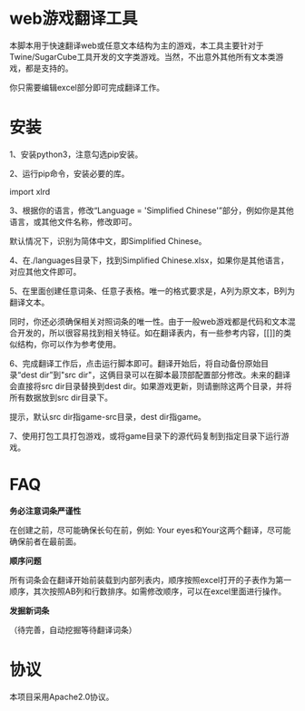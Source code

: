 # web游戏翻译工具

本脚本用于快速翻译web或任意文本结构为主的游戏，本工具主要针对于Twine/SugarCube工具开发的文字类游戏。当然，不出意外其他所有文本类游戏，都是支持的。

你只需要编辑excel部分即可完成翻译工作。

# 安装

1、安装python3，注意勾选pip安装。

2、运行pip命令，安装必要的库。

import xlrd

3、根据你的语言，修改“Language = 'Simplified Chinese'”部分，例如你是其他语言，或其他文件名称，修改即可。

默认情况下，识别为简体中文，即Simplified Chinese。

4、在./languages目录下，找到Simplified Chinese.xlsx，如果你是其他语言，对应其他文件即可。

5、在里面创建任意词条、任意子表格。唯一的格式要求是，A列为原文本，B列为翻译文本。

同时，你还必须确保相关对照词条的唯一性。由于一般web游戏都是代码和文本混合开发的，所以很容易找到相关特征。如在翻译表内，有一些参考内容，[[]]的类似结构，你可以作为参考使用。

6、完成翻译工作后，点击运行脚本即可。翻译开始后，将自动备份原始目录“dest dir”到"src dir"，这俩目录可以在脚本最顶部配置部分修改。未来的翻译会直接将src dir目录替换到dest dir。如果游戏更新，则请删除这两个目录，并将所有数据放到src dir目录下。

提示，默认src dir指game-src目录，dest dir指game。

7、使用打包工具打包游戏，或将game目录下的源代码复制到指定目录下运行游戏。

# FAQ

**务必注意词条严谨性**

在创建之前，尽可能确保长句在前，例如: Your eyes和Your这两个翻译，尽可能确保前者在最前面。

**顺序问题**

所有词条会在翻译开始前装载到内部列表内，顺序按照excel打开的子表作为第一顺序，其次按照AB列和行数排序。如需修改顺序，可以在excel里面进行操作。

**发掘新词条**

（待完善，自动挖掘等待翻译词条）

# 协议

本项目采用Apache2.0协议。